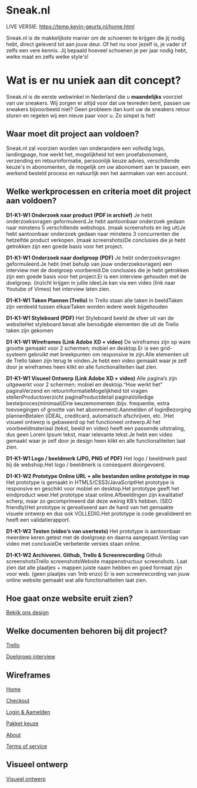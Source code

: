 # Sneak.nl

LIVE VERSIE: https://temp.kevin-geurts.nl/home.html

Sneak.nl is de makkelijkste manier om de schoenen te krijgen die jij nodig hebt, direct geleverd tot aan jouw deur. Of het nu voor jezelf is, je vader of zelfs een vere kennis. Jij bepaald hoeveel schoenen je per jaar nodig hebt, welke maat en zelfs welke style's!



# Wat is er nu uniek aan dit concept?

Sneak.nl is de eerste webwinkel in Nederland die  u **maandelijks** voorziet van uw sneakers. Wij zorgen er altijd voor dat uw tevreden bent, passen uw sneakers bijvoorbeeld niet? Geen probleem dan kunt uw de sneakers retour sturen en regelen wij een nieuw paar voor u. Zo simpel is het!

## Waar moet dit project aan voldoen?

Sneak.nl zal voorzien worden van onderandere een volledig logo, landingpage, hoe werkt het, mogelijkheid tot een proefabonoment, verzending en retourinformatie, persoonlijk keuze advies, verschillende keuze's in abonomenten, de mogelijk om uw abonoment aan te passen, een werkend besteld process en natuurlijk een het aanmaken van een account. 

## Welke werkprocessen en criteria moet dit project aan voldoen?

**D1-K1-W1	Onderzoek naar product (PDF in archief)**
Je hebt onderzoeksvragen geformuleerd.Je hebt aantoonbaar onderzoek gedaan naar minstens 5 verschillende webshops. (maak screenshots en leg uit)Je hebt aantoonbaar onderzoek gedaan naar minstens 3 concurrenten die hetzelfde product verkopen. (maak screenshots)De conclusies die je hebt getrokken zijn een goede basis voor het project.

**D1-K1-W1	Onderzoek naar doelgroep (PDF)**
Je hebt onderzoeksvragen geformuleerd.Je hebt (met behulp van jouw onderzoeksvragen) een interview met de doelgroep voorbereid.De conclusies die je hebt getrokken zijn een goede basis voor het project.Er is een interview gehouden met de doelgroep. (inzicht krijgen in jullie idee)Je kan via een video (link naar Youtube of Vimeo) het interview laten zien.

**D1-K1-W1	Taken Plannen (Trello)**
In Trello staan alle taken in beeldTaken zijn verdeeld tussen elkaarTaken worden iedere week bijgehouden

**D1-K1-W1	Styleboard (PDF)**
Het Styleboard beeld de sfeer uit van de websiteHet styleboard bevat alle benodigde elementen die uit de Trello taken zijn gekomen

**D1-K1-W1	Wireframes (Link Adobe XD + video)**
De wireframes zijn op ware grootte gemaakt voor 2 schermen; mobiel en desktop.Er is een grid-systeem gebruikt met breekpunten om responsive te zijn.Alle elementen uit de Trello taken zijn terug te vinden.Je hebt een video gemaakt waar je zelf door je wireframes heen klikt en alle functionaliteiten laat zien.

**D1-K1-W1	Visueel Ontwerp (Link Adobe XD + video)**
Alle pagina’s zijn uitgewerkt voor 2 schermen; mobiel en desktop.“Hoe werkt het” paginaVerzend en retourinformatieMogelijkheid tot vragen stellenProductoverzicht paginaProductdetail paginaVolledige bestelproces(minimaal)Drie keuzemomenten (bijv. frequentie, extra toevoegingen of grootte van het abonnement).Aanmelden of loginBezorging plannenBetalen (iDEAL, creditcard, automatisch afschrijven, etc. )Het visueel ontwerp is gebaseerd op het functioneel ontwerp.Al het voorbeeldmateriaal (tekst, beeld en video) heeft een passende uitstraling, dus geen Lorem Ipsum tekst, maar relevante tekst.Je hebt een video gemaakt waar je zelf door je design heen klikt en alle functionaliteiten laat zien.

**D1-K1-W1	Logo / beeldmerk (JPG, PNG of PDF)**
Het logo / beeldmerk past bij de webshop.Het logo / beeldmerk is consequent doorgevoerd.

**D1-K1-W2	Prototype Online URL + alle bestanden online prototype in map**
Het prototype is gemaakt in HTML5/CSS3/JavaScriptHet prototype is responsive en geschikt voor mobiel en desktop.Het prototype geeft het eindproduct weer.Het prototype staat online.Afbeeldingen zijn kwalitatief scherp, maar zo gecomprimeerd dat deze weinig KB’s hebben. (SEO friendly)Het prototype is gerealiseerd aan de hand van het gemaakte visuele ontwerp en dus ook VOLLEDIG.Het prototype is code gevalideerd en heeft een validatierapport.

**D1-K1-W2	Testen (video’s van usertests)**
Het prototype is aantoonbaar meerdere keren getest met de doelgroep en daarna aangepast.Verslag van video met conclusieDe verbeterde versies staan online.

**D1-K1-W2	Archiveren. Github, Trello & Screenrecording**
Github screenshotsTrello screenshotsWebsite mappenstructuur screenshots. Laat zien dat alle plaatjes + mappen juiste naam hebben en goed formaat zijn voor web. (geen plaatjes van 1mb enzo) Er is een screenrecording van jouw online website gemaakt wat alle functionaliteiten laat zien.

## Hoe gaat onze website eruit zien?

[Bekijk ons design](https://xd.adobe.com/view/24f438bb-91ca-45d3-42e1-2790a9afc2c4-52c5/)

## Welke documenten behoren bij dit project?
[Trello](https://trello.com/b/RTj6xR21/sneaknl)

[Doelgroep interview](https://youtu.be/jBMKw7me_pk)

## Wireframes

[Home](https://xd.adobe.com/view/3572b857-6880-46db-6dbd-f350931205e3-4343/)

[Checkout](https://xd.adobe.com/view/c04ec2a9-dddd-446f-62ba-8b21f5c25616-b67f/)

[Login & Aamelden](https://xd.adobe.com/view/29c8d38d-f9d4-4ef8-6d7a-5d09a7dcf118-5ff9/)

[Pakket keuze](https://xd.adobe.com/view/e5d3ff7f-a674-406b-6d64-d906a8985b7b-93e2/)

[About](https://xd.adobe.com/view/43af05dc-b3df-40be-526b-4b906f047c87-359e/)

[Terms of service](https://xd.adobe.com/view/878c7cbd-616b-4e6a-4707-7f55df9726b7-f1bd/)

## Visueel ontwerp

[Visueel ontwerp](https://xd.adobe.com/view/24f438bb-91ca-45d3-42e1-2790a9afc2c4-52c5/)

